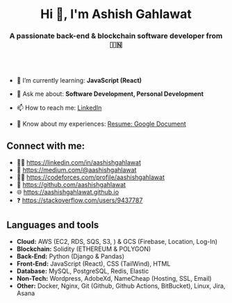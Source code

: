 <h1 align="center">Hi 👋, I'm Ashish Gahlawat</h1>
<h3 align="center">A passionate back-end & blockchain software developer from 🇮🇳</h3>
<br/><br/>

- 🌱 I’m currently learning: **JavaScript (React)**

- 💬 Ask me about: **Software Development, Personal Development**

- 📫 How to reach me: [LinkedIn](https://linkedin.com/in/aashishgahlawat)

- 📄 Know about my experiences: [Resume: Google Document](https://docs.google.com/document/d/1_ZeR2oZck85QePG68cYrzHxTTkHyBQFEWiY57bu_pHU/edit?usp=sharing)

## Connect with me:
- 👨‍💼 https://linkedin.com/in/aashishgahlawat
- 📝 https://medium.com/@aashishgahlawat
- 👨‍💻 https://codeforces.com/profile/aashishgahlawat
- 📁 https://github.com/aashishgahlawat
- 🌐 https://aashishgahlawat.github.io
- ❓ https://stackoverflow.com/users/9437787

## Languages and tools
- **Cloud:**        AWS (EC2, RDS, SQS, S3, ) & GCS (Firebase, Location, Log-In)
- **Blockchain:**   Solidity (ETHEREUM & POLYGON)
- **Back-End:**     Python (Django & Pandas)
- **Front-End:**    JavaScript (React), CSS (TailWind), HTML
- **Database:**     MySQL, PostgreSQL, Redis, Elastic
- **Non-Tech:**     Wordpress, AdobeXd, NameCheap (Hosting, SSL, Email)
- **Other:**        Docker, Nginx, Git (Github, Github Actions, BitBucket), Linux, Jira, Asana
